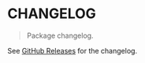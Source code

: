 # CHANGELOG

> Package changelog.

See [GitHub Releases](https://github.com/stdlib-js/stats-base-dists-uniform-pdf/releases) for the changelog.